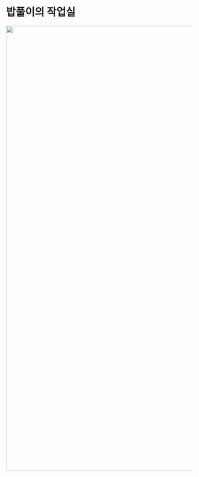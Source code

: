# 밥풀이의 작업실


<img src="https://github.com/user-attachments/assets/da3049f2-2596-4e2d-9110-ad6ada4d2f00" width="1200"/>

